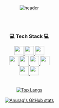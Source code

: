 <div align="center" style="margin-top: 20px;">
  <img src="https://capsule-render.vercel.app/api?type=rounded&color=auto&height=300&section=header&text=JISUPARK%👋&fontSize=90&textColor=white" alt="header" />
</div>
<br>
<br>
<br>
<div align="center" style='margin-top: 20px;'>
   <h3>💻  Tech Stack  💻</h3>
  <a href="https://www.java.com/">
    <img src="https://img.shields.io/badge/Java-007396?style=flat&logo=java&logoColor=white" height="30" />
  </a>
  <a href="https://spring.io/projects/spring-boot">
    <img src="https://img.shields.io/badge/Spring_Boot-6DB33F?style=flat&logo=springboot&logoColor=white" height="30" />
  </a>
  <a href="https://spring.io/projects/spring-data-jpa">
    <img src="https://img.shields.io/badge/Spring_Boot_JPA-6DB33F?style=flat&logo=springboot&logoColor=white" height="30" />
  </a>
  <br>
  <a href="https://developer.mozilla.org/en-US/docs/Web/JavaScript">
    <img src="https://img.shields.io/badge/JavaScript-FFCA28?style=flat&logo=javascript&logoColor=black" height="30" />
  </a>
  <a href="https://developer.mozilla.org/en-US/docs/Web/HTML">
    <img src="https://img.shields.io/badge/HTML-E34F26?style=flat&logo=html5&logoColor=white" height="30" />
  </a>
  <a href="https://mustache.github.io/">
    <img src="https://img.shields.io/badge/Mustache-FF9E00?style=flat&logo=mustache&logoColor=black" height="30" />
  </a>
  <a href="https://developer.mozilla.org/en-US/docs/Web/CSS">
    <img src="https://img.shields.io/badge/CSS-1572B6?style=flat&logo=css3&logoColor=white" height="30" />
  </a>
  <br>
  <a href="https://www.mysql.com/">
    <img src="https://img.shields.io/badge/MySQL-4479A1?style=flat&logo=mysql&logoColor=white" height="30" />
  </a>
  <a href="https://github.com/">
    <img src="https://img.shields.io/badge/GitHub-181717?style=flat&logo=github&logoColor=white" height="30" />
  </a>
</div>


<div align="center" style="margin-top: 20px;">
  <br>
   <a href="https://github.com/anuraghazra/github-readme-stats">
    <img src="https://github-readme-stats.vercel.app/api/top-langs/?username=jisupark0911" alt="Top Langs" />
  </a>
  <br>
  <br>
    <a href="https://github.com/anuraghazra/github-readme-stats">
    <img src="https://github-readme-stats.vercel.app/api?username=jisupark0911" alt="Anurag's GitHub stats" />
  </a> 
</div>

